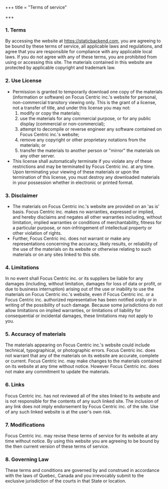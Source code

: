 +++
title			= "Terms of service"


+++

### 1. Terms

By accessing the website at <a href="https://staticbackend.com">https://staticbackend.com</a>, you are agreeing to be bound by these terms of service, all applicable laws and regulations, and agree that you are responsible for compliance with any applicable local laws. If you do not agree with any of these terms, you are prohibited from using or accessing this site. The materials contained in this website are protected by applicable copyright and trademark law.

### 2. Use License

* Permission is granted to temporarily download one copy of the materials (information or software) on Focus Centric inc.'s website for personal, non-commercial transitory viewing only. This is the grant of a license, not a transfer of title, and under this license you may not:
   1. modify or copy the materials;
   2. use the materials for any commercial purpose, or for any public display (commercial or non-commercial);
   3. attempt to decompile or reverse engineer any software contained on Focus Centric inc.'s website;
   4. remove any copyright or other proprietary notations from the materials; or
   5. transfer the materials to another person or "mirror" the materials on any other server.
* This license shall automatically terminate if you violate any of these restrictions and may be terminated by Focus Centric inc. at any time. Upon terminating your viewing of these materials or upon the termination of this license, you must destroy any downloaded materials in your possession whether in electronic or printed format.

### 3. Disclaimer

* The materials on Focus Centric inc.'s website are provided on an 'as is' basis. Focus Centric inc. makes no warranties, expressed or implied, and hereby disclaims and negates all other warranties including, without limitation, implied warranties or conditions of merchantability, fitness for a particular purpose, or non-infringement of intellectual property or other violation of rights.
* Further, Focus Centric inc. does not warrant or make any representations concerning the accuracy, likely results, or reliability of the use of the materials on its website or otherwise relating to such materials or on any sites linked to this site.

### 4. Limitations

In no event shall Focus Centric inc. or its suppliers be liable for any damages (including, without limitation, damages for loss of data or profit, or due to business interruption) arising out of the use or inability to use the materials on Focus Centric inc.'s website, even if Focus Centric inc. or a Focus Centric inc. authorized representative has been notified orally or in writing of the possibility of such damage. Because some jurisdictions do not allow limitations on implied warranties, or limitations of liability for consequential or incidental damages, these limitations may not apply to you.

### 5. Accuracy of materials

The materials appearing on Focus Centric inc.'s website could include technical, typographical, or photographic errors. Focus Centric inc. does not warrant that any of the materials on its website are accurate, complete or current. Focus Centric inc. may make changes to the materials contained on its website at any time without notice. However Focus Centric inc. does not make any commitment to update the materials.

### 6. Links

Focus Centric inc. has not reviewed all of the sites linked to its website and is not responsible for the contents of any such linked site. The inclusion of any link does not imply endorsement by Focus Centric inc. of the site. Use of any such linked website is at the user's own risk.

### 7. Modifications

Focus Centric inc. may revise these terms of service for its website at any time without notice. By using this website you are agreeing to be bound by the then current version of these terms of service.

### 8. Governing Law

These terms and conditions are governed by and construed in accordance with the laws of Quebec, Canada and you irrevocably submit to the exclusive jurisdiction of the courts in that State or location.

